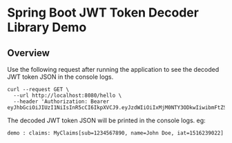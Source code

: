 # Spring Boot JWT Token Decoder Library Demo

## Overview

Use the following request after running the application to see the decoded JWT token JSON in the console logs.

```shell
curl --request GET \
  --url http://localhost:8080/hello \
  --header 'Authorization: Bearer eyJhbGciOiJIUzI1NiIsInR5cCI6IkpXVCJ9.eyJzdWIiOiIxMjM0NTY3ODkwIiwibmFtZSI6IkpvaG4gRG9lIiwiaWF0IjoxNTE2MjM5MDIyfQ.SflKxwRJSMeKKF2QT4fwpMeJf36POk6yJV_adQssw5c' 
```

The decoded JWT token JSON will be printed in the console logs.
eg: 
```txt 
demo : claims: MyClaims[sub=1234567890, name=John Doe, iat=1516239022]
```